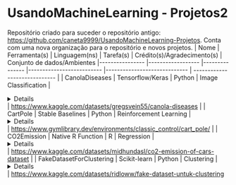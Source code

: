 # UsandoMachineLearning - Projetos2
Repositório criado para suceder o repositório antigo: https://github.com/caneta9999/UsandoMachineLearning-Projetos. Conta com uma nova organização para o repositório e novos projetos.
| Nome           	| Ferramenta(s)    	| Linguagem(ns) 	| Tarefa(s)                	| Crédito(s)/Agradecimento(s) 	| Conjunto de dados/Ambientes
|----------------	|------------------	|---------------	|--------------------------	|-----------------------------	| ----------------------------- |
| CanolaDiseases 	| Tensorflow/Keras 	| Python        	| Image Classification 	| <details> https://www.tensorflow.org/tutorials/images/classification  <br/> https://www.tensorflow.org/tutorials/keras/save_and_load <br/> https://www.tensorflow.org/api_docs/python/tf/keras/utils/load_img <br/> https://discuss.tensorflow.org/t/sequential-object-has-no-attribute-predict-classes/10157/3 </details> | https://www.kaggle.com/datasets/gregsvein55/canola-diseases |
| CartPole | Stable Baselines | Python | Reinforcement Learning | <details> https://stable-baselines3.readthedocs.io/en/master/index.html <br/> https://stable-baselines3.readthedocs.io/en/master/modules/dqn.html <br/> https://www.youtube.com/watch?v=nRHjymV2PX8 <br/> https://stackoverflow.com/questions/74314778/nameerror-name-glpushmatrix-is-not-defined </details> | https://www.gymlibrary.dev/environments/classic_control/cart_pole/ |
| CO2Emission | Native R Function | R | Regression | <details>http://www.sthda.com/english/articles/40-regression-analysis/167-simple-linear-regression-in-r/<br/>http://www.sthda.com/english/articles/40-regression-analysis/168-multiple-linear-regression-in-r</details>  | https://www.kaggle.com/datasets/midhundasl/co2-emission-of-cars-dataset |
| FakeDatasetForClustering | Scikit-learn | Python | Clustering | <details>https://scikit-learn.org/stable/modules/generated/sklearn.metrics.silhouette_score.html</details> | https://www.kaggle.com/datasets/ridloww/fake-dataset-untuk-clustering